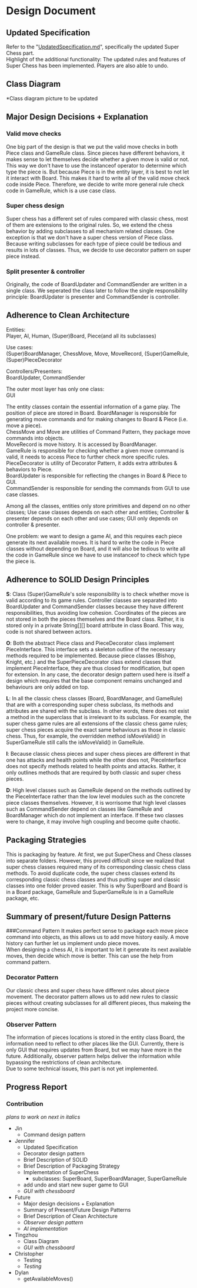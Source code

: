 # Design Document

## Updated Specification
Refer to the "[UpdatedSpecification.md](UpdatedSpecification.md)", specifically the updated Super Chess part.  
Highlight of the additional functionality: The updated rules and features of Super Chess has been implemented. 
Players are also able to undo. 

## Class Diagram
*Class diagram picture to be updated

## Major Design Decisions + Explanation
### Valid move checks
One big part of the design is that we put the valid move checks in both Piece class and GameRule class.
Since pieces have different behaviors, it makes sense to let themselves decide whether a given move is valid or not.
This way we don't have to use the instanceof operator to determine which type the piece is. But because Piece is in the entity 
layer, it is best to not let it interact with Board. This makes it hard to write all of the valid move check code inside
Piece. Therefore, we decide to write more general rule check code in GameRule, which is a use case class.

### Super chess design
Super chess has a different set of rules compared with classic chess, most of them are extensions to the original rules.
So, we extend the chess behavior by adding subclasses to all mechanism related classes. One exception is that we don't 
have a super chess version of Piece class. Because writing subclasses for each type of piece could be tedious and results 
in lots of classes. Thus, we decide to use decorator pattern on super piece instead.

### Split presenter & controller
Originally, the code of BoardUpdater and CommandSender are written in a single class. We seperated the class
later to follow the single responsibility principle: BoardUpdater is presenter and CommandSender is controller.

## Adherence to Clean Architecture
Entities:\
Player, AI, Human, (Super)Board, Piece(and all its subclasses)

Use cases:\
(Super)BoardManager, ChessMove, Move, MoveRecord, (Super)GameRule, (Super)PieceDecorator

Controllers/Presenters:\
BoardUpdater, CommandSender

The outer most layer has only one class:\
GUI

The entity classes contain the essential information of a game play. The position of piece are stored in Board.
BoardManager is responsible for generating move commands and for making changes to Board & Piece (i.e. move a piece).\
ChessMove and Move are utilities of Command Pattern, they package move commands into objects.\
MoveRecord is move history. It is accessed by BoardManager.\
GameRule is responsible for checking whether a given move command is valid, it needs to access Piece to further check
more specific rules.\
PieceDecorator is utility of Decorator Pattern, it adds extra attributes & behaviors to Piece.\
BoardUpdater is responsible for reflecting the changes in Board & Piece to GUI.\
CommandSender is responsible for sending the commands from GUI to use case classes.

Among all the classes, entities only store primitives and depend on no other classes; Use case classes depends on each
other and entities; Controller & presenter depends on each other and use cases; GUI only depends on controller & 
presenter.

One problem: we want to design a game AI, and this requires each piece generate its next available moves. It is hard to 
write the code in Piece classes without depending on Board, and it will also be tedious to write all the code in 
GameRule since we have to use instanceof to check which type the piece is.



## Adherence to SOLID Design Principles
**S**: Class (Super)GameRule's sole responsibility is to check whether move is valid according to its game rules. 
Controller classes are separated into BoardUpdater and CommandSender classes because they have different 
responsibilities, thus avoiding low cohesion. Coordinates of the pieces are not stored in both the pieces themselves 
and the Board class. Rather, it is stored only in a private String[][] board attribute in class Board. This way, code is
not shared between actors.

**O**: Both the abstract Piece class and PieceDecorator class implement PieceInterface. This interface sets 
a skeleton outline of the necessary methods required to be implemented. Because piece classes (Bishop, Knight, etc.)
and the SuperPieceDecorator class extend classes that implement PieceInterface, they are thus closed for modification, 
but open for extension. In any case, the decorator design pattern used here is itself a design which requires that the 
base component remains unchanged and behaviours are only added on top.

**L**: In all the classic chess classes (Board, BoardManager, and GameRule) that are with a corresponding super chess 
subclass, its methods and attributes are shared with the subclass. In other words, there does not exist a method in the 
superclass that is irrelevant to its subclass. For example, the super chess game rules are all extensions of the classic
chess game rules; super chess pieces acquire the exact same behaviours as those in classic chess. Thus, for example, 
the overridden method isMoveValid() in SuperGameRule still calls the isMoveValid() in GameRule. 

**I**: Because classic chess pieces and super chess pieces are different in that one has attacks and health points 
while the other does not, PieceInterface does not specify methods related to health points and attacks. Rather, it only
outlines methods that are required by both classic and super chess pieces. 

**D**: High level classes such as GameRule depend on the methods outlined by the PieceInterface rather than 
the low level modules such as the concrete piece classes themselves. However, it is worrisome that high level classes
such as CommandSender depend on classes like GameRule and BoardManager which do not implement an interface. If these 
two classes were to change, it may involve high coupling and become quite chaotic.

## Packaging Strategies
This is packaging by feature. At first, we put SuperChess and Chess classes into separate folders. However, this proved
difficult since we realized that super chess classes required many of its corresponding classic chess class methods. To 
avoid duplicate code, the super chess classes extend its corresponding classic chess classes and thus putting super 
and classic classes into one folder proved easier. This is why SuperBoard and Board is in a Board package, GameRule and
SuperGameRule is in a GameRule package, etc.

## Summary of present/future Design Patterns 
###Command Pattern
It makes perfect sense to package each move piece command into objects, as this allows us to add move history easily.
A move history can further let us implement undo piece moves. \
When designing a chess AI, it is important to let it generate its next available moves, then decide which move is 
better. This can use the help from command pattern.

### Decorator Pattern
Our classic chess and super chess have different rules about piece movement. The decorator pattern allows us to add new
rules to classic pieces without creating subclasses for all different pieces, thus makeing the project more concise.

### Observer Pattern
The information of pieces locations is stored in the entity class Board, the information need to reflect to other places
like the GUI. Currently, there is only GUI that requires updates from Board, but we may have more in the future.
Additionally, observer pattern helps deliver the information while bypassing the restrictions of clean architecture.\
Due to some technical issues, this part is not yet implemented.

## Progress Report
### Contribution 
*plans to work on next in italics*

- Jin
    - Command design pattern
- Jennifer
    - Updated Specification
    - Decorator design pattern
    - Brief Description of SOLID
    - Brief Description of Packaging Strategy
    - Implementation of SuperChess
      - subclasses: SuperBoard, SuperBoardManager, SuperGameRule
    - add undo and start new super game to GUI
    - *GUI with chessboard*
- Future
    - Major design decisions + Explanation
    - Summary of Present/Future Design Patterns
    - Brief Description of Clean Architecture
    - *Observer design pattern*
    - *AI implementation*
- Tingzhou
    - Class Diagram
    - *GUI with chessboard*
- Christopher
    - Testing
    - *Testing*
- Dylan
    - getAvailableMoves()
